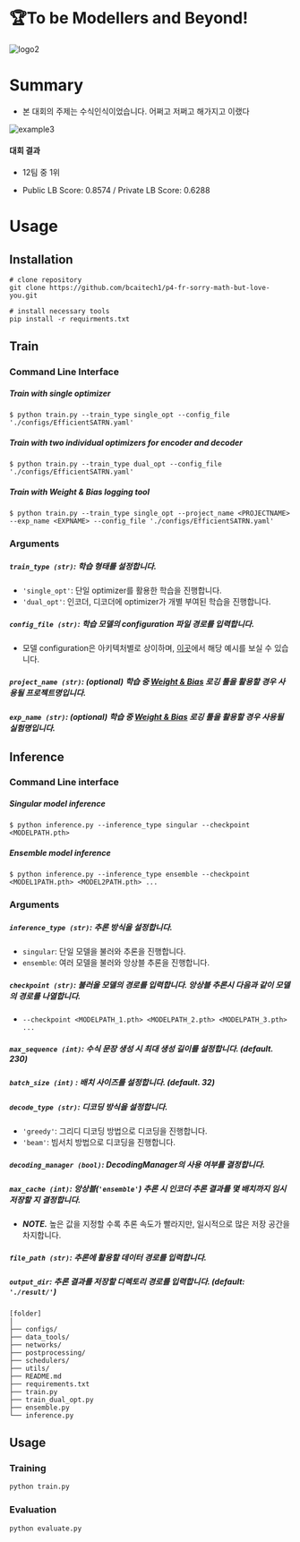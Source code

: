 # 🏆To be Modellers and Beyond!

![logo2](C:\Users\iloveslowfood\Documents\workspace\p4-fr-sorry-math-but-love-you\images\logo2.png)

# Summary

- 본 대회의 주제는 수식인식이었습니다. 어쩌고 저쩌고 해가지고 이랬다

![example3](https://github.com/iloveslowfood/p4-fr-sorry-math-but-love-you/blob/master/images/example4.png?raw=true)



#### 대회 결과

* 12팀 중 1위

* Public LB Score: 0.8574 / Private LB Score: 0.6288



# Usage

## Installation

```shell
# clone repository
git clone https://github.com/bcaitech1/p4-fr-sorry-math-but-love-you.git

# install necessary tools
pip install -r requirments.txt
```

## Train

### Command Line Interface

##### Train with single optimizer

```shell
$ python train.py --train_type single_opt --config_file './configs/EfficientSATRN.yaml'
```

##### Train with two individual optimizers for encoder and decoder

```shell
$ python train.py --train_type dual_opt --config_file './configs/EfficientSATRN.yaml'
```

##### Train with Weight & Bias logging tool

```shell
$ python train.py --train_type single_opt --project_name <PROJECTNAME> --exp_name <EXPNAME> --config_file './configs/EfficientSATRN.yaml'
```

### Arguments

##### `train_type (str)`: 학습 형태를 설정합니다.

* `'single_opt'`: 단일 optimizer를 활용한 학습을 진행합니다.
* `'dual_opt'`: 인코더, 디코더에 optimizer가 개별 부여된 학습을 진행합니다.

##### `config_file (str)`: 학습 모델의 configuration 파일 경로를 입력합니다.

- 모델 configuration은 아키텍처별로 상이하며, [이곳](https://github.com/bcaitech1/p4-fr-sorry-math-but-love-you/blob/master/configs/EfficientASTER.yaml)에서 해당 예시를 보실 수 있습니다.

##### `project_name (str)`: (optional) 학습 중 [Weight & Bias](https://wandb.ai/site) 로깅 툴을 활용할 경우 사용될 프로젝트명입니다.

##### `exp_name (str)`: (optional) 학습 중 [Weight & Bias](https://wandb.ai/site) 로깅 툴을 활용할 경우 사용될 실험명입니다.

## Inference

### Command Line interface

##### Singular model inference

```shell
$ python inference.py --inference_type singular --checkpoint <MODELPATH.pth>
```

##### Ensemble model inference

```shell
$ python inference.py --inference_type ensemble --checkpoint <MODEL1PATH.pth> <MODEL2PATH.pth> ...
```

### Arguments

##### `inference_type (str)`: 추론 방식을 설정합니다.

- `singular`: 단일 모델을 불러와 추론을 진행합니다.
- `ensemble`: 여러 모델을 불러와 앙상블 추론을 진행합니다.

##### `checkpoint (str)`: 불러올 모델의 경로를 입력합니다. 앙상블 추론시 다음과 같이 모델의 경로를 나열합니다.

- ```shell
  --checkpoint <MODELPATH_1.pth> <MODELPATH_2.pth> <MODELPATH_3.pth> ...
  ```

##### `max_sequence (int)`: 수식 문장 생성 시 최대 생성 길이를 설정합니다. (default. 230)

##### `batch_size (int)` : 배치 사이즈를 설정합니다. (default. 32)

##### `decode_type (str)`: 디코딩 방식을 설정합니다.

- ``'greedy'``: 그리디 디코딩 방법으로 디코딩을 진행합니다.
- `'beam'`: 빔서치 방법으로 디코딩을 진행합니다.

##### `decoding_manager (bool)`: DecodingManager의 사용 여부를 결정합니다.

##### `max_cache (int)`: 앙상블(`'ensemble'`) 추론 시 인코더 추론 결과를 몇 배치까지 임시저장할 지 결정합니다.

- ***NOTE.*** 높은 값을 지정할 수록 추론 속도가 빨라지만, 일시적으로 많은 저장 공간을 차지합니다.

##### `file_path (str)`: 추론에 활용할 데이터 경로를 입력합니다.

##### `output_dir`: 추론 결과를 저장할 디렉토리 경로를 입력합니다. (default: `'./result/'`)





```shell
[folder]
│
├── configs/
├── data_tools/
├── networks/
├── postprocessing/
├── schedulers/
├── utils/
├── README.md
├── requirements.txt
├── train.py
├── train_dual_opt.py
├── ensemble.py
└── inference.py
```

## Usage

### Training

```sh
python train.py
```


### Evaluation

```sh
python evaluate.py
```

[arxiv-zhang18]: https://arxiv.org/pdf/1801.03530.pdf
[CROHME]: https://www.isical.ac.in/~crohme/
[Aida]: https://www.kaggle.com/aidapearson/ocr-data
[Upstage]: https://www.upstage.ai/
[IM2LATEX]: http://lstm.seas.harvard.edu/latex/
[pytorch]: https://pytorch.org/
